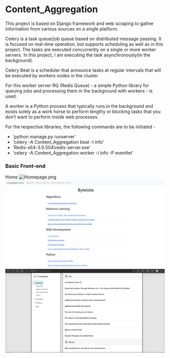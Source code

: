 # Content_Aggregation

This project is based on Django framework and web scraping to gather information from various sources on a single platform.

Celery is a task queue/job queue based on distributed message passing. It is focused on real-time operation, but supports scheduling as well as in this project.
The tasks are executed concurrently on a single or more worker servers. In this project, I am executing the task asynchronously(in the background).

Celery Beat is a scheduler that announce tasks at regular intervals that will be executed by workers nodes in the cluster.

For this worker server RQ (Redis Queue) - a simple Python library for queuing jobs and processing them in the background with workers - is used. 

A worker is a Python process that typically runs in the background and exists solely as a work horse to perform lengthy or blocking tasks that you don’t want to perform inside web processes.

For the respective libraries, the following commands are to be initiated - 
- 'python manage.py runserver'
- 'celery -A Content_Aggregation beat -l info'
- 'Redis-x64-3.0.504\\redis-server.exe'
- 'celery -A Content_Aggregation worker -l info -P eventlet'

### Basic Front-end
Home
![Homepage.png](/static/After%201.png "Homepage")
![Source Page.png](/static/After%202.png "Source Page")
![Final Theme.png](/static/Theme%203.png "Home Page")
